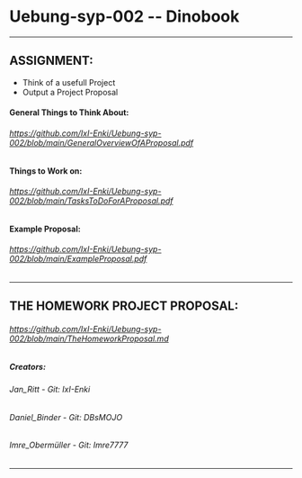 # Uebung-syp-002  --  Dinobook
---------------------------------
## ASSIGNMENT:
  - Think of a usefull Project
  - Output a Project Proposal
#### General Things to Think About: 
###### https://github.com/IxI-Enki/Uebung-syp-002/blob/main/GeneralOverviewOfAProposal.pdf
#### Things to Work on:
###### https://github.com/IxI-Enki/Uebung-syp-002/blob/main/TasksToDoForAProposal.pdf
#### Example Proposal:
###### https://github.com/IxI-Enki/Uebung-syp-002/blob/main/ExampleProposal.pdf

---------------------------------

## THE HOMEWORK PROJECT PROPOSAL:
###### https://github.com/IxI-Enki/Uebung-syp-002/blob/main/TheHomeworkProposal.md
##### Creators: 
######    Jan_Ritt        - Git: IxI-Enki
######    Daniel_Binder   - Git: DBsMOJO
######    Imre_Obermüller - Git: Imre7777

---------------------------------




